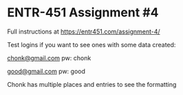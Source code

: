 # ENTR-451 Assignment #4

Full instructions at https://entr451.com/assignment-4/

Test logins if you want to see ones with some data created:

chonk@gmail.com
pw: chonk

good@gmail.com
pw: good

Chonk has multiple places and entries to see the formatting

